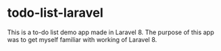 # todo-list-laravel
This is a to-do list demo app made in Laravel 8. The purpose of this app was to get myself familiar with working of Laravel 8.
